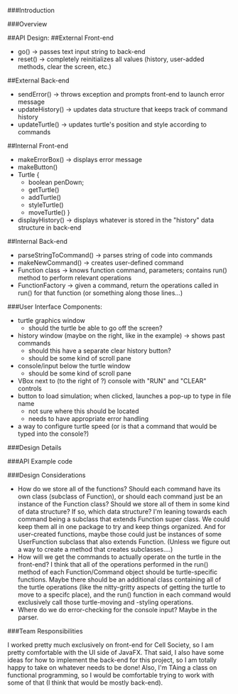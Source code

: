###Introduction

###Overview


##API Design:
##External Front-end
* go() -> passes text input string to back-end
* reset() -> completely reinitializes all values (history, user-added methods, clear the screen, etc.)

##External Back-end
* sendError() -> throws exception and prompts front-end to launch error message
* updateHistory() -> updates data structure that keeps track of command history
* updateTurtle() -> updates turtle's position and style according to commands

##Internal Front-end
* makeErrorBox() -> displays error message
* makeButton()
* Turtle {
	* boolean penDown;
	* getTurtle()
	* addTurtle()
	* styleTurtle()
	* moveTurtle()
  }
* displayHistory() -> displays whatever is stored in the "history" data structure in back-end

##Internal Back-end
* parseStringToCommand() -> parses string of code into commands
* makeNewCommand() -> creates user-defined command
* Function class -> knows function command, parameters; contains run() method to perform relevant operations
* FunctionFactory -> given a command, return the operations called in run() for that function (or something along those lines...)

###User Interface
Components:
* turtle graphics window 
	* should the turtle be able to go off the screen?
* history window (maybe on the right, like in the example) -> shows past commands
	* should this have a separate clear history button?
	* should be some kind of scroll pane
* console/input below the turtle window
	* should be some kind of scroll pane
* VBox next to (to the right of ?) console with "RUN" and "CLEAR" controls
* button to load simulation; when clicked, launches a pop-up to type in file name
	* not sure where this should be located
	* needs to have appropriate error handling
* a way to configure turtle speed (or is that a command that would be typed into the console?)

###Design Details

###API Example code

###Design Considerations
* How do we store all of the functions? Should each command have its own class (subclass of Function), or should each command just be an instance of the Function class? Should we store all of them in some kind of data structure? If so, which data structure?
	I'm leaning towards each command being a subclass that extends Function super class. We could keep them all in one package to try and keep things organized. And for user-created functions, maybe those could just be instances of some UserFunction subclass that also extends Function. (Unless we figure out a way to create a method that creates subclasses....)
* How will we get the commands to actually operate on the turtle in the front-end?
	I think that all of the operations performed in the run() method of each Function/Command object should be turtle-specific functions. Maybe there should be an additional class containing all of the turtle operations (like the nitty-gritty aspects of getting the turtle to move to a specifc place), and the run() function in each command would exclusively call those turtle-moving and -styling operations.
* Where do we do error-checking for the console input?
	Maybe in the parser.

###Team Responsibilities

I worked pretty much exclusively on front-end for Cell Society, so I am pretty comfortable with the UI side of JavaFX. That said, I also have some ideas for how to implement the back-end for this project, so I am totally happy to take on whatever needs to be done! Also, I'm TAing a class on functional programming, so I would be comfortable trying to work with some of that (I think that would be mostly back-end).
